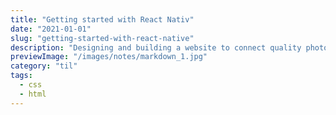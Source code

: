 ```yaml
---
title: "Getting started with React Nativ"
date: "2021-01-01"
slug: "getting-started-with-react-native"
description: "Designing and building a website to connect quality photographers in Lagos, Nigeria"
previewImage: "/images/notes/markdown_1.jpg"
category: "til"
tags:
  - css
  - html
---
```


